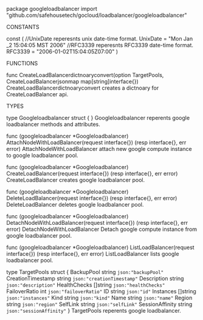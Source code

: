 package googleloadbalancer
    import "github.com/safehousetech/gocloud/loadbalancer/googleloadbalancer"


CONSTANTS

const (
    //UnixDate reperesnts unix date-time format.
    UnixDate = "Mon Jan _2 15:04:05 MST 2006"
    //RFC3339 reperesnts RFC3339 date-time format.
    RFC3339 = "2006-01-02T15:04:05Z07:00"
)

FUNCTIONS

func CreateLoadBalancerdictnoaryconvert(option TargetPools, CreateLoadBalancerjsonmap map[string]interface{})
    CreateLoadBalancerdictnoaryconvert creates a dictnoary for
    CreateLoadBalancer api.

TYPES

type Googleloadbalancer struct {
}
    Googleloadbalancer reperents google loadbalancer methods and attributes.

func (googleloadbalancer *Googleloadbalancer) AttachNodeWithLoadBalancer(request interface{}) (resp interface{}, err error)
    AttachNodeWithLoadBalancer attach new google compute instance to google
    loadbalancer pool.

func (googleloadbalancer *Googleloadbalancer) CreateLoadBalancer(request interface{}) (resp interface{}, err error)
    CreateLoadBalancer creates google loadbalancer pool.

func (googleloadbalancer *Googleloadbalancer) DeleteLoadBalancer(request interface{}) (resp interface{}, err error)
    DeleteLoadBalancer deletes google loadbalancer pool.

func (googleloadbalancer *Googleloadbalancer) DetachNodeWithLoadBalancer(request interface{}) (resp interface{}, err error)
    DetachNodeWithLoadBalancer Detach google compute instance from google
    loadbalancer pool.

func (googleloadbalancer *Googleloadbalancer) ListLoadBalancer(request interface{}) (resp interface{}, err error)
    ListLoadBalancer lists google loadbalancer pool.

type TargetPools struct {
    BackupPool        string   `json:"backupPool"`
    CreationTimestamp string   `json:"creationTimestamp"`
    Description       string   `json:"description"`
    HealthChecks      []string `json:"healthChecks"`
    FailoverRatio     int      `json:"failoverRatio"`
    ID                string   `json:"id"`
    Instances         []string `json:"instances"`
    Kind              string   `json:"kind"`
    Name              string   `json:"name"`
    Region            string   `json:"region"`
    SelfLink          string   `json:"selfLink"`
    SessionAffinity   string   `json:"sessionAffinity"`
}
    TargetPools reperents google loadbalancer.


